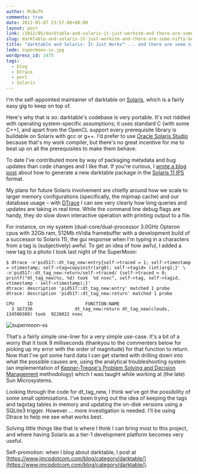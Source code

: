 ```yaml
---
author: McBofh
comments: true
date: 2012-05-07 23:57:08+00:00
layout: post
link: /2012/05/darktable-and-solaris-it-just-workstm-and-there-are-some-nifty-benefits-too/
slug: darktable-and-solaris-it-just-workstm-and-there-are-some-nifty-benefits-too
title: "darktable and Solaris: It Just Works™ ... and there are some nifty benefits too"
lede: supermoon-ss.jpg
wordpress_id: 1475
tags:
  - blog
  - DTrace
  - port
  - Solaris
---
```

I'm the self-appointed maintainer of darktable on [Solaris](https://www.oracle.com/us/products/servers-storage/solaris/solaris11/overview/index.html), which is a fairly easy gig to keep on top of.

Here's why that is so: darktable's codebase is very portable. It's not riddled with operating system-specific assumptions; it uses standard C (with some C++), and apart from the OpenCL support every prerequisite library is buildable on Solaris with gcc or g++. I'd prefer to use [Oracle Solaris Studio](https://www.oracle.com/us/products/servers-storage/solaris/studio/overview/index.html) because that's my work compiler, but there's no great incentive for me to beat up on all the prerequisites to make them behave.

To date I've contributed more by way of packaging metadata and bug updates than code changes and I like that. If you're curious, I [wrote a blog post](https://www.jmcpdotcom.com/blog/2012/03/14/how-to-build-a-package-archive-for-darktable/) about how to generate a new darktable package in the [Solaris 11 IPS](http://hub.opensolaris.org/bin/view/Project+pkg/) format.

My plans for future Solaris involvement are chiefly around how we scale to larger memory configurations (specifically, the mipmap cache) and our database usage&nbsp;– with [DTrace](http://dtrace.org/blogs/about/#awards) I can see very clearly how long queries and updates are taking in real time. While the command line debug flags are handy, they do slow down interactive operation with printing output to a file.

For instance, on my system (dual-core/dual-processor 3.0GHz Opteron cpus with 32Gb ram, 512Mb nVidia framebuffer with a development build of a successor to Solaris 11), the gui response when I'm typing in a characters from a tag is (subjectively) awful. To get an idea of how awful, I added a new tag to a photo I took last night of the SuperMoon:

    $ dtrace -n'pid517::dt_tag_new:entry{self->traced = 1; self->timestamp = vtimestamp; self->tag=copyinstr(arg0); self->tagid= (int)arg1;}' \
    -n'pid517::dt_tag_new:return/self->traced/ {self->traced = 0; printf("dt_tag_new(%s, %d) took  %d nsec", self->tag, self->tagid, vtimestamp - self->timestamp);}'
    dtrace: description 'pid517::dt_tag_new:entry' matched 1 probe
    dtrace: description 'pid517::dt_tag_new:return' matched 1 probe

    CPU     ID                    FUNCTION:NAME
      3 167336                dt_tag_new:return dt_tag_new(clouds, 134506508) took  9226022 nsec

![supermoon-ss](supermoon-ss.jpg)

That's a fairly simple one-liner for a very simple use-case. It's a bit of a worry that it took 9 milliseconds (thankyou to the commenters below for picking up my error with the order of magnitude) for that function to return. Now that I've got some hard data I can get started with drilling down into what the possible causes are, using the analytical troubleshooting system (an implementation of [Kepner-Tregoe's Problem Solving and Decision Management](https://www.kepner-tregoe.com/TheKTWay/WorkingWithKT-TeachYou-PSDM.cfm) methodology) which I was taught while working at (the late) Sun Microsystems.

Looking through the code for dt_tag_new, I think we've got the possibility of some small optimisations. I've been trying out the idea of keeping the tags and tagxtag tables in memory and updating the on-disk versions using a SQLite3 trigger. However ... more investigation is needed. I'll be using Dtrace to help me see what works best.



Solving little things like that is where I think I can bring most to this project, and where having Solaris as a tier-1 development platform becomes very useful.


Self-promotion: when I blog about darktable, I post at [https://www.jmcpdotcom.com/blog/category/darktable/](https://www.jmcpdotcom.com/blog/category/darktable/).

